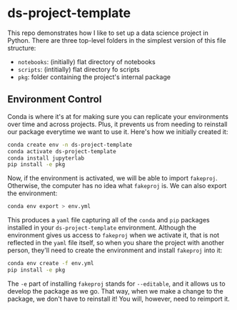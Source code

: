 # ds-project-template

This repo demonstrates how I like to set up a data science project in Python. There are three top-level folders in the simplest version of this file structure:
- `notebooks`: (initially) flat directory of notebooks
- `scripts`: (intitially) flat directory fo scripts
- `pkg`: folder containing the project's internal package

## Environment Control
Conda is where it's at for making sure you can replicate your environments over time and across projects. Plus, it prevents us from needing to reinstall our package everytime we want to use it. Here's how we initially created it:

```bash
conda create env -n ds-project-template
conda activate ds-project-template
conda install jupyterlab
pip install -e pkg
```

Now, if the environment is activated, we will be able to import `fakeproj`. Otherwise, the computer has no idea what `fakeproj` is. We can also export the environment:

```bash
conda env export > env.yml
```

This produces a `yaml` file capturing all of the `conda` and `pip` packages installed in your `ds-project-template` environment. Although the environment gives us access to `fakeproj` when we activate it, that is not reflected in the `yaml` file itself, so when you share the project with another person, they'll need to create the environment and install `fakeproj` into it:

```bash
conda env create -f env.yml
pip install -e pkg
```

The `-e` part of installing `fakeproj` stands for `--editable`, and it allows us to develop the package as we go. That way, when we make a change to the package, we don't have to reinstall it! You will, however, need to reimport it. 
